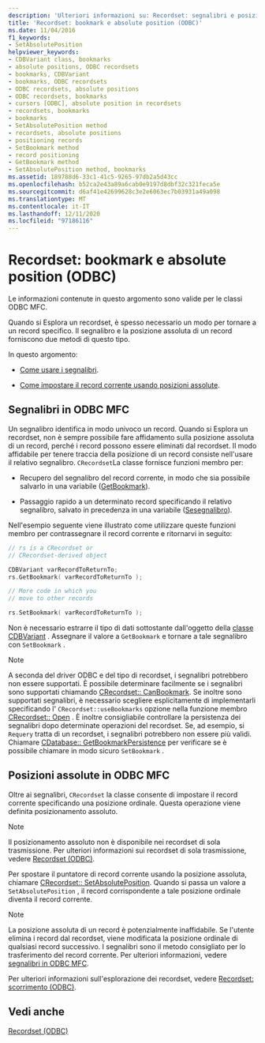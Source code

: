 ```yaml
---
description: 'Ulteriori informazioni su: Recordset: segnalibri e posizioni assolute (ODBC)'
title: 'Recordset: bookmark e absolute position (ODBC)'
ms.date: 11/04/2016
f1_keywords:
- SetAbsolutePosition
helpviewer_keywords:
- CDBVariant class, bookmarks
- absolute positions, ODBC recordsets
- bookmarks, CDBVariant
- bookmarks, ODBC recordsets
- ODBC recordsets, absolute positions
- ODBC recordsets, bookmarks
- cursors [ODBC], absolute position in recordsets
- recordsets, bookmarks
- bookmarks
- SetAbsolutePosition method
- recordsets, absolute positions
- positioning records
- SetBookmark method
- record positioning
- GetBookmark method
- SetAbsolutePosition method, bookmarks
ms.assetid: 189788d6-33c1-41c5-9265-97db2a5d43cc
ms.openlocfilehash: b52ca2e43a89a6cab0e9197d8dbf32c321feca5e
ms.sourcegitcommit: d6af41e42699628c3e2e6063ec7b03931a49a098
ms.translationtype: MT
ms.contentlocale: it-IT
ms.lasthandoff: 12/11/2020
ms.locfileid: "97186116"
---
```

# <a name="recordset-bookmarks-and-absolute-positions-odbc"></a>Recordset: bookmark e absolute position (ODBC)

Le informazioni contenute in questo argomento sono valide per le classi ODBC MFC.

Quando si Esplora un recordset, è spesso necessario un modo per tornare a un record specifico. Il segnalibro e la posizione assoluta di un record forniscono due metodi di questo tipo.

In questo argomento:

- [Come usare i segnalibri](#_core_bookmarks_in_mfc_odbc).

- [Come impostare il record corrente usando posizioni assolute](#_core_absolute_positions_in_mfc_odbc).

## <a name="bookmarks-in-mfc-odbc"></a><a name="_core_bookmarks_in_mfc_odbc"></a> Segnalibri in ODBC MFC

Un segnalibro identifica in modo univoco un record. Quando si Esplora un recordset, non è sempre possibile fare affidamento sulla posizione assoluta di un record, perché i record possono essere eliminati dal recordset. Il modo affidabile per tenere traccia della posizione di un record consiste nell'usare il relativo segnalibro. `CRecordset`La classe fornisce funzioni membro per:

- Recupero del segnalibro del record corrente, in modo che sia possibile salvarlo in una variabile ([GetBookmark](../../mfc/reference/crecordset-class.md#getbookmark)).

- Passaggio rapido a un determinato record specificando il relativo segnalibro, salvato in precedenza in una variabile ([Sesegnalibro](../../mfc/reference/crecordset-class.md#setbookmark)).

Nell'esempio seguente viene illustrato come utilizzare queste funzioni membro per contrassegnare il record corrente e ritornarvi in seguito:

```cpp
// rs is a CRecordset or
// CRecordset-derived object

CDBVariant varRecordToReturnTo;
rs.GetBookmark( varRecordToReturnTo );

// More code in which you
// move to other records

rs.SetBookmark( varRecordToReturnTo );
```

Non è necessario estrarre il tipo di dati sottostante dall'oggetto della [classe CDBVariant](../../mfc/reference/cdbvariant-class.md) . Assegnare il valore a `GetBookmark` e tornare a tale segnalibro con `SetBookmark` .

> [!NOTE]
> A seconda del driver ODBC e del tipo di recordset, i segnalibri potrebbero non essere supportati. È possibile determinare facilmente se i segnalibri sono supportati chiamando [CRecordset:: CanBookmark](../../mfc/reference/crecordset-class.md#canbookmark). Se inoltre sono supportati segnalibri, è necessario scegliere esplicitamente di implementarli specificando l' `CRecordset::useBookmarks` opzione nella funzione membro [CRecordset:: Open](../../mfc/reference/crecordset-class.md#open) . È inoltre consigliabile controllare la persistenza dei segnalibri dopo determinate operazioni del recordset. Se, ad esempio, si `Requery` tratta di un recordset, i segnalibri potrebbero non essere più validi. Chiamare [CDatabase:: GetBookmarkPersistence](../../mfc/reference/cdatabase-class.md#getbookmarkpersistence) per verificare se è possibile chiamare in modo sicuro `SetBookmark` .

## <a name="absolute-positions-in-mfc-odbc"></a><a name="_core_absolute_positions_in_mfc_odbc"></a> Posizioni assolute in ODBC MFC

Oltre ai segnalibri, `CRecordset` la classe consente di impostare il record corrente specificando una posizione ordinale. Questa operazione viene definita posizionamento assoluto.

> [!NOTE]
> Il posizionamento assoluto non è disponibile nei recordset di sola trasmissione. Per ulteriori informazioni sui recordset di sola trasmissione, vedere [Recordset (ODBC)](../../data/odbc/recordset-odbc.md).

Per spostare il puntatore di record corrente usando la posizione assoluta, chiamare [CRecordset:: SetAbsolutePosition](../../mfc/reference/crecordset-class.md#setabsoluteposition). Quando si passa un valore a `SetAbsolutePosition` , il record corrispondente a tale posizione ordinale diventa il record corrente.

> [!NOTE]
> La posizione assoluta di un record è potenzialmente inaffidabile. Se l'utente elimina i record dal recordset, viene modificata la posizione ordinale di qualsiasi record successivo. I segnalibri sono il metodo consigliato per lo trasferimento del record corrente. Per ulteriori informazioni, vedere [segnalibri in ODBC MFC](#_core_bookmarks_in_mfc_odbc).

Per ulteriori informazioni sull'esplorazione dei recordset, vedere [Recordset: scorrimento (ODBC)](../../data/odbc/recordset-scrolling-odbc.md).

## <a name="see-also"></a>Vedi anche

[Recordset (ODBC)](../../data/odbc/recordset-odbc.md)
